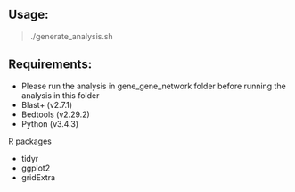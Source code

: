 ## Usage:
>./generate_analysis.sh

## Requirements:

- Please run the analysis in gene_gene_network folder before running the analysis in this folder
- Blast+ (v2.7.1)
- Bedtools (v2.29.2)
- Python (v3.4.3)

R packages
- tidyr
- ggplot2
- gridExtra
